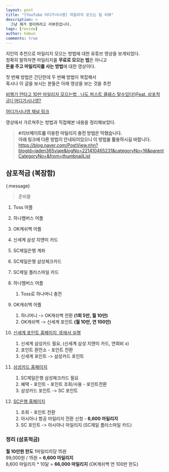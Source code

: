 ```yaml
---
layout: post
title: "[YouTube 어디가시나영] 마일리지 모으는 팁 리뷰"
description: >
  그냥 제가 정리하려고 리뷰한겁니다.  
tags: [review]
author: hdmun
comments: true
---
```



지인의 추천으로 마일리지 모으는 방법에 대한 유튜브 영상을 보게되었다.  
정확히 말하자면 마일리지를 **무료로 모으는 법**은 아니고  
**돈을 주고 마일리지를 사는 방법**에 대한 영상이다.  

첫 번째 방법은 간단한데 두 번째 방법이 복잡해서  
혹시나 이 글을 보시는 분들은 아래 영상을 보는 것을 추천  

[비행기 안타고 10만 마일리지 모으는법 , 나도 퍼스트 클래스 탈수있다!(Feat. 삼포적금)│어디가시나영?](https://www.youtube.com/watch?v=ZEWVrIV1vqU)  

[어디가시나영 채널 링크](https://www.youtube.com/channel/UCdip4gDD_ny7rZv3slURBVg)  

영상에서 가르쳐주는 방법과 직접해본 내용을 정리해보았다.  

> **#리브메이트를 이용한 마일리지 충전 방법은 막혔습니다.**  
> **아래 링크에 다른 방법이 안내되어있으니 이 방법을 활용하시길 바랍니다.**  
> https://blog.naver.com/PostView.nhn?blogId=jaden365viaje&logNo=221410465231&categoryNo=16&parentCategoryNo=&from=thumbnailList


## 삼포적금 (복잠함)  

{:message}
  > 준비물
  1. Toss 어플
  2. 하나멤버스 어플
  3. OK캐쉬백 어플
  4. 신세계 삼성 지앤미 카드
  5. SC제일은행 계좌
  6. SC제일은행 삼성체크카드
  7. SC제일 플러스마일 카드


1. 하나멤버스 어플
    1. Toss로 하나머니 충전
2. OK캐쉬백 어플
    1. 하나머니 -> OK캐쉬백 전환 **(1회 5만, 월 10만)**
    2. OK캐쉬백 -> 신세계 포인트 **(월 10만, 연 100만)**
3. [신세계 포인트 홈페이지, IE에서 실행](http://www.shinsegaepoint.com)
    1. 신세계 삼성카드 필요, (신세계 삼성 지앤미 카드, 연회비 x)
    2. 포인트 환전소 - 포인트 전환
    3. 신세계 포인트 -> 삼성카드 포인트
4. [삼성카드 홈페이지](https://www.samsungcard.com)
    1. SC제일은행 삼성체크카드 필요
    2. 혜택 - 포인트 - 포인트 조회/사용 - 포인트전환
    3. 삼성카드 포인트 -> SC 포인트
5. [SC은행 홈페이지](https://www.standardchartered.co.kr)
    1. 조회 - 포인트 전환
    2. 아시아나 항공 마일리지 전환 신청 - **6,600 마일리지**
    3. SC 포인트 -> 아시아나 마일리지 (SC제일 플러스마일 카드)


### 정리 (삼포적금)  
**월 10만원 한도**
1마일리지당 15원  
99,000원 / 15원 = **6,600 마일리지**  
6,600 마일리지 * 10달 = **66,000 마일리지** (OK캐쉬백 연 100만 한도)  
